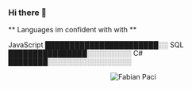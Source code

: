 ### Hi there 👋

<!--
**FabianPaci/Fabianpaci** is a ✨ _special_ ✨ repository because its `README.md` (this file) appears on your GitHub profile.
Here are some ideas to get you started:
- 🔭 I’m currently working on ...
- 🌱 I’m currently learning ...
- 👯 I’m looking to collaborate on ...
- 🤔 I’m looking for help with ...
- 💬 Ask me about ...
- 📫 How to reach me: ...
- 😄 Pronouns: ...
- ⚡ Fun fact: ...
-->

** Languages im confident with with **

JavaScript            ███████████████████████░░
SQL                   ████████████████░░░░░░░░░
C#                    ████████░░░░░░░░░░░░░░░░░


<p align="center"> <img src="https://github-readme-stats.vercel.app/api?username=Fabianpaci&show_icons=true&theme=radical" alt="Fabian Paci" />
